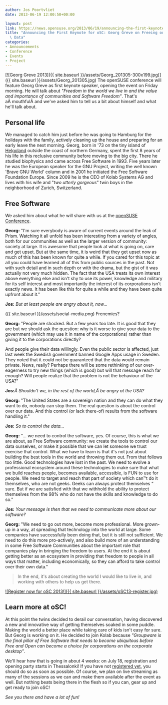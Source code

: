 ```yaml
---
author: Jos Poortvliet
date: 2013-06-19 12:00:50+00:00

layout: post
link: https://news.opensuse.org/2013/06/19/announcing-the-first-keynote-for-osc-georg-greve-on-freeing-our-data/
title: "Announcing the First Keynote for oSC: Georg Greve on Freeing our\
  \ Data"
categories:
- Announcements
- Conference
- Events
- Project
---
```

[![Georg Greve 2013]({{ site.baseurl }}/assets/Georg_201305-300x199.jpg)]({{ site.baseurl }}/assets/Georg_201305.jpg) The openSUSE conference will feature Georg Greve as first keynote speaker, opening the event on Friday morning. He will talk about _"Freedom in the world we live in and the value and importance of communities and Software Freedom"_. That's aÂ mouthfulÂ and we've asked him to tell us a bit about himself and what he'll talk about.


## Personal life


We managed to catch him just before he was going to Hamburg for the holidays with the family, actively cleaning up the house and preparing for an early leave the next morning. Georg, born in '73 on the tiny island of [Helgoland](http://de.wikipedia.org/wiki/Helgoland) outside the coast of northern Germany, spent the first 8 years of his life in this reclusive community before moving to the big city. There he studied biophysics and came across Free Software in 1993. Five years later he was the European speaker for the GNU Project, writing the well known 'Brave GNU World' column and in 2001 he initiated the Free Software Foundation Europe. Since 2009 he is the CEO of Kolab Systems AG and lives with his wife and "_two utterly gorgeous_" twin boys in the neighborhood of Zurich, Switzerland.


## Free Software


We asked him about what he will share with us at the [openSUSE Conference](http://conference.opensuse.org).

**Georg:** "I'm sure everybody is aware of current events around the leak of Prism. Watching it all unfold has been interesting from a variety of angles, both for our communities as well as the larger version of community: society at large. It is awesome that people look at what is going on, care and get upset. But at the same time, it is weird that they get upset now as much of this has been known for quite a while. If you cared for this topic at all you could have learned all of this from public sources in the past. Not with such detail and in such depth or with the drama, but the gist of it was actually not very much hidden. The fact that the USA treats its own interest above everything else and isn't shy to use its power, knowledge and military for its self interest and most importantly the interest of its corporations isn't exactly news. It has been like this for quite a while and they have been quite upfront about it."

**Jos:** _But at least people are angry about it, now..._

({{ site.baseurl }}/assets/social-media.png) Frenemies?

**Georg:** "People are shocked. But a few years too late. It is good that they are but we should ask the question: why is it worse to give your data to the government (which may use it in name of the corporations) rather than giving it to the corporations directly?

And people give their data willingly. Even the public sector is affected, just last week the Swedish government banned Google Apps usage in Sweden. They noted that it could not be guaranteed that the data would remain private. News, really? Perhaps there will be some rethinking of our over-eagerness to try new things (which is good) but will that message reach far enough? Will people realize that the problem is not the behaviour of the USA?"

**Jos:**_Â Shouldn't we, in the rest of the world,Â be angry at the USA?_

**Georg:** "The United States are a sovereign nation and they can do what they want to do, nobody can stop them. The real question is about the control over our data. And this control (or lack there-of) results from the software handling it."

**Jos:** _So to control the data..._

**Georg:** "... we need to control the software, yes. Of course, this is what we are about, as Free Software community: we create the tools to control our data ourselves, or make it possible that we can let someone we trust exercise that control. What we have to learn is that it's not just about building the best tools in the world and throwing them out. From that follows too little. Good technologies have lost in the past. We need to evolve a professional ecosystem around these technologies to make sure that what we build reaches people, becomes available, accessible, is FUN to use for people. We need to target and reach that part of society which can™t do it themselves, who are not geeks. Geeks can always protect themselves “ sure. But if we are satisfied with that we withhold the ability to protect themselves from the 98% who do not have the skills and knowledge to do so."

**Jos:** _Your message is then that we need to communicate more about our software?_

**Georg:** "We need to go out more, become more professional. More grown-up in a way, at spreading that technology into the world at large. Some companies have successfully been doing that, but it is still not sufficient. We need to do this more pro-actively, and also build more of an understanding in some Free Software Communities about the important role that companies play in bringing the freedom to users. At the end it is about getting better as an ecosystem in providing that freedom to people in all ways that matter, including economically, so they can afford to take control over their own data."


<blockquote>In the end, it's about creating the world I would like to live in, and working with others to help us get there.</blockquote>


[![Register now for oSC 2013!]({{ site.baseurl }}/assets/oSC13-register.jpg)](https://conference.opensuse.org/osem/conference/osc2013/register)


## Learn more at oSC!


At this point the twins decided to derail our conversation, having discovered a new and innovative way of getting themselves soaked in some puddle. Making the world a better place while taking care of kids isn't easy for sure. But Georg is working on it. He decided to join Kolab because _"Groupware is the final pillar of Free Software that needs to become ubiquitous before Free and Open can become a choice for corporations on the corporate desktop"_.

We'll hear how that is going in about 4 weeks: on July 18, registration and opening party starts in Thessalonki! If you have not [registered yet](https://conference.opensuse.org/osem/conference/osc2013/register), you should do so as soon as possible. Of course, we plan on live streaming as many of the sessions as we can and make them available after the event as well. But nothing beats being there in the flesh so if you can, gear up and get ready to join oSC!

_See you there and have a lot of fun!_		
